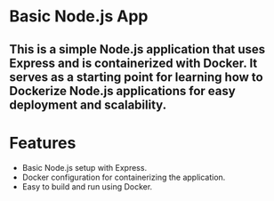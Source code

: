 # Basic Node.js App

## This is a simple Node.js application that uses Express and is containerized with Docker. It serves as a starting point for learning how to Dockerize Node.js applications for easy deployment and scalability.

# Features

-   Basic Node.js setup with Express.
-   Docker configuration for containerizing the application.
-   Easy to build and run using Docker.
